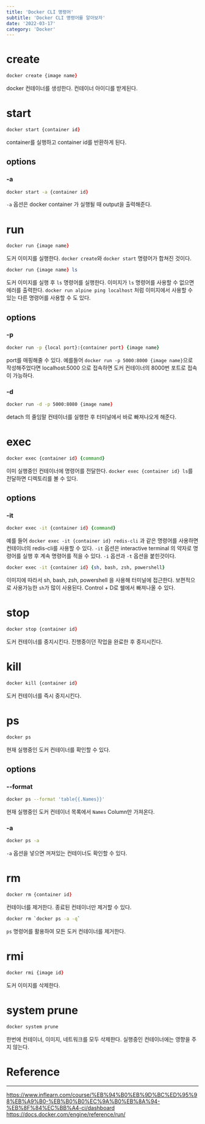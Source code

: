 ```yaml
---
title: 'Docker CLI 명령어'
subtitle: 'Docker CLI 명령어를 알아보자'
date: '2022-03-17'
category: 'Docker'
---
```


# create

```zsh
docker create {image name}
```

docker 컨테이너를 생성한다.
컨테이너 아이디를 받게된다.

# start

```zsh
docker start {container id}
```

container를 실행하고 container id를 반환하게 된다.

## options

### -a

```zsh
docker start -a {container id}
```

`-a` 옵션은 docker container 가 실행될 때 output을 출력해준다.

# run

```zsh
docker run {image name}
```

도커 이미지를 실행한다.
`docker create`와 `docker start` 명령어가 합쳐진 것이다.

```zsh
docker run {image name} ls
```

도커 이미지를 실행 후 `ls` 명령어를 실행한다.
이미지가 `ls` 명령어를 사용할 수 없으면 에러를 출력한다.
`docker run alpine ping localhost` 처럼 이미지에서 사용할 수 있는 다른 명령어를 사용할 수 도 있다.

## options

### -p

```zsh
docker run -p {local port}:{container port} {image name}
```

port를 매핑해줄 수 있다.
예를들어 `docker run -p 5000:8000 {image name}`으로 작성해주었다면 localhost:5000 으로 접속하면 도커 컨테이너의 8000번 포트로 접속이 가능하다.

### -d

```zsh
docker run -d -p 5000:8080 {image name}
```

detach 의 줄임말 컨테이너를 실행한 후 터미널에서 바로 빠져나오게 해준다.

# exec

```zsh
docker exec {container id} {command}
```

이미 실행중인 컨테이너에 명령어를 전달한다.
`docker exec {container id} ls`를 전달하면 디렉토리를 볼 수 있다.

## options

### -it

```zsh
docker exec -it {container id} {command}
```

예를 들어 `docker exec -it {container id} redis-cli` 과 같은 명령어를 사용하면 컨테이너의 redis-cli를 사용할 수 있다.
`-it` 옵션은 interactive terminal 의 약자로 명령어를 실행 후 계속 명령어를 적을 수 있다.
`-i` 옵션과 `-t` 옵션을 붙힌것이다.

```zsh
docker exec -it {container id} {sh, bash, zsh, powershell}
```

이미지에 따라서 sh, bash, zsh, powershell 을 사용해 터미널에 접근한다.
보편적으로 사용가능한 `sh`가 많이 사용된다.
Control + D로 쉘에서 빠져나올 수 있다.

# stop

```zsh
docker stop {container id}
```

도커 컨테이너를 중지시킨다.
진행중이던 작업을 완료한 후 중지시킨다.

# kill

```zsh
docker kill {container id}
```

도커 컨테이너를 즉시 중지시킨다.

# ps

```zsh
docker ps
```

현재 실행중인 도커 컨테이너를 확인할 수 있다.

## options

### --format

```zsh
docker ps --format 'table{{.Names}}'
```

현재 실행중인 도커 컨테이너 목록에서 `Names` Column만 가져온다.

### -a

```zsh
docker ps -a
```

`-a` 옵션을 넣으면 꺼져있는 컨테이너도 확인할 수 있다.

# rm

```zsh
docker rm {container id}
```

컨테이너를 제거한다.
종료된 컨테이너만 제거할 수 있다.

```zsh
docker rm `docker ps -a -q`
```

`ps` 명령어를 활용하여 모든 도커 컨테이너를 제거한다.

# rmi

```zsh
docker rmi {image id}
```

도커 이미지를 삭제한다.

# system prune

```zsh
docker system prune
```

한번에 컨테이너, 이미지, 네트워크를 모두 삭제한다.
실행중인 컨테이너에는 영향을 주지 않는다.

# Reference

---

https://www.inflearn.com/course/%EB%94%B0%EB%9D%BC%ED%95%98%EB%A9%B0-%EB%B0%B0%EC%9A%B0%EB%8A%94-%EB%8F%84%EC%BB%A4-ci/dashboard
https://docs.docker.com/engine/reference/run/
